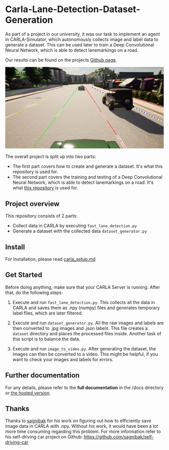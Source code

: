 # Carla-Lane-Detection-Dataset-Generation
As part of a project in our university, it was our task to implement an agent in CARLA-Simulator, which autonomously collects image and label data to generate a dataset.
This can be used later to train a Deep Convolutional Neural Network, which is able to detect lanemarkings on a road.

Our results can be found on the projects [Github page](https://glutamat42.github.io/Ultra-Fast-Lane-Detection/).

![preview image](docs/carla.png "carla")

The overall project is split up into two parts:

- The first part covers how to create and generate a dataset. It's what this repository is used for. 
- The second part covers the training and testing of a Deep Convolutional Neural Network, which is able to detect lanemarkings on a road. It's what [this repository](https://github.com/Glutamat42/Ultra-Fast-Lane-Detection) is used for.

## Project overview
This repository consists of 2 parts:
- Collect data in CARLA by executing `fast_lane_detection.py`
- Generate a dataset with the collected data `dataset_generator.py`

## Install
For Installation, please read [carla_setup.md](https://github.com/Glutamat42/Carla-Lane-Detection-Dataset-Generation/blob/master/docs/source/howto/carla_setup.md)

## Get Started

Before doing anything, make sure that your CARLA Server is running. 
After that, do the following steps:

1. Execute and run `fast_lane_detection.py`. 
This collects all the data in CARLA and saves them as .npy (numpy) files and generates temporary label files, which are later filtered. 

2. Execute and run `dataset_generator.py`. 
All the raw images and labels are then converted to .jpg images and .json labels. This file creates a `dataset` directory and places the processed files inside. Another task of this script is to balance the data.

3. Execute and run `image_to_video.py`. 
After generating the dataset, the images can then be converted to a video. This might be helpful, if you want to check your images and labels for errors.

## Further documentation
For any details, please refer to the **full documentation** in the /docs directory or [the hosted version](https://glutamat42.github.io/Ultra-Fast-Lane-Detection/carla_docs/).

## Thanks
Thanks to [sagnibak](https://github.com/sagnibak) for his work on figuring out how to efficiently save image data in CARLA with .npy. Without his work, it would have been a lot more time consuming regarding this problem. For more information refer to his self-driving car project on Github: https://github.com/sagnibak/self-driving-car
